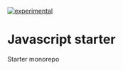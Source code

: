 [![experimental](http://badges.github.io/stability-badges/dist/experimental.svg)](http://github.com/badges/stability-badges)

# Javascript starter

Starter monorepo
